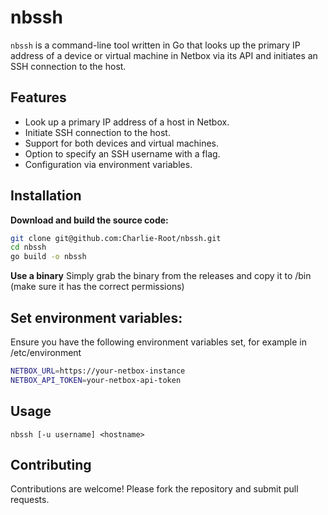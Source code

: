 # nbssh

`nbssh` is a command-line tool written in Go that looks up the primary IP address of a device or virtual machine in Netbox via its API and initiates an SSH connection to the host.

## Features

- Look up a primary IP address of a host in Netbox.
- Initiate SSH connection to the host.
- Support for both devices and virtual machines.
- Option to specify an SSH username with a flag.
- Configuration via environment variables.

## Installation

**Download and build the source code:**

   ```sh
   git clone git@github.com:Charlie-Root/nbssh.git
   cd nbssh
   go build -o nbssh
   ```

**Use a binary**
Simply grab the binary from the releases and copy it to /bin (make sure it has the correct permissions)

## **Set environment variables:**

Ensure you have the following environment variables set, for example in  /etc/environment

   ```sh
   NETBOX_URL=https://your-netbox-instance
   NETBOX_API_TOKEN=your-netbox-api-token
  ```

## Usage
`nbssh [-u username] <hostname>
`

## Contributing
Contributions are welcome! Please fork the repository and submit pull requests.

